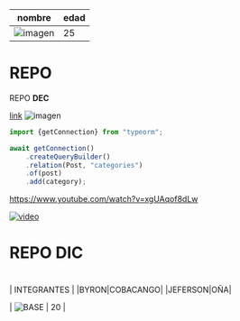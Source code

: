 | nombre | edad |
|-------|------|
| ![imagen](https://raw.githubusercontent.com/kevinjimenez/codigo-visual-BDD/master/base_productos.png) | 25 | 


<h1> REPO</h1>
<p> REPO <strong> DEC</strong> </p>


[link](http://itq.edu.ec/)
![imagen](https://raw.githubusercontent.com/kevinjimenez/codigo-visual-BDD/master/base_productos.png)

```javascript
import {getConnection} from "typeorm";

await getConnection()
    .createQueryBuilder()
    .relation(Post, "categories")
    .of(post)
    .add(category);
```

https://www.youtube.com/watch?v=xgUAqof8dLw

[![video](https://www.ldu.com.ec/home/wp-content/uploads/2017/03/LDU-PIEDRA-BAJA-1024x677.jpga)](https://www.youtube.com/watch?v=Q8QFCOKLgAo)




# REPO DIC <h1>
 | INTEGRANTES |
|BYRON|COBACANGO|
 |JEFERSON|OÑA|
 
| ![BASE](https://github.com/Byron22C/Prov) | 20 | 

  

